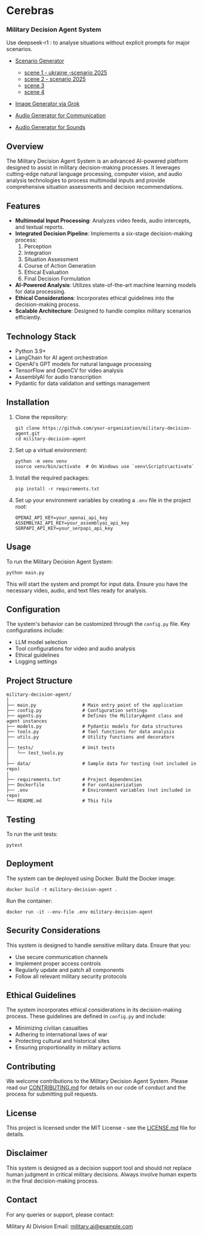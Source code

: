 # Cerebras

### Military Decision Agent System

Use deepseek-r1 : to analyse situations without explicit prompts for major scenarios.

- [Scenario Generator](data/repspone-scenario-1-2025.md)
   - [scene 1 - ukraine -scenario 2025](data/ukraine-scenario-1.json)
   - [scene 2 - scenario 2025](data/2025-scenario.json)
   - [scene 3](data/scenario-1.json)
   - [scene 4](data/scenario-2.json)

- [Image Generator via Grok](data/image-scenario-generator.md)

- [Audio Generator for Communication]()

- [Audio Generator for Sounds]()

## Overview

The Military Decision Agent System is an advanced AI-powered platform designed to assist in military decision-making processes. It leverages cutting-edge natural language processing, computer vision, and audio analysis technologies to process multimodal inputs and provide comprehensive situation assessments and decision recommendations.

## Features

- **Multimodal Input Processing**: Analyzes video feeds, audio intercepts, and textual reports.
- **Integrated Decision Pipeline**: Implements a six-stage decision-making process:
  1. Perception
  2. Integration
  3. Situation Assessment
  4. Course of Action Generation
  5. Ethical Evaluation
  6. Final Decision Formulation
- **AI-Powered Analysis**: Utilizes state-of-the-art machine learning models for data processing.
- **Ethical Considerations**: Incorporates ethical guidelines into the decision-making process.
- **Scalable Architecture**: Designed to handle complex military scenarios efficiently.

## Technology Stack

- Python 3.9+
- LangChain for AI agent orchestration
- OpenAI's GPT models for natural language processing
- TensorFlow and OpenCV for video analysis
- AssemblyAI for audio transcription
- Pydantic for data validation and settings management

## Installation

1. Clone the repository:
   ```
   git clone https://github.com/your-organization/military-decision-agent.git
   cd military-decision-agent
   ```

2. Set up a virtual environment:
   ```
   python -m venv venv
   source venv/bin/activate  # On Windows use `venv\Scripts\activate`
   ```

3. Install the required packages:
   ```
   pip install -r requirements.txt
   ```

4. Set up your environment variables by creating a `.env` file in the project root:
   ```
   OPENAI_API_KEY=your_openai_api_key
   ASSEMBLYAI_API_KEY=your_assemblyai_api_key
   SERPAPI_API_KEY=your_serpapi_api_key
   ```

## Usage

To run the Military Decision Agent System:

```
python main.py
```

This will start the system and prompt for input data. Ensure you have the necessary video, audio, and text files ready for analysis.

## Configuration

The system's behavior can be customized through the `config.py` file. Key configurations include:

- LLM model selection
- Tool configurations for video and audio analysis
- Ethical guidelines
- Logging settings

## Project Structure

```
military-decision-agent/
│
├── main.py                 # Main entry point of the application
├── config.py               # Configuration settings
├── agents.py               # Defines the MilitaryAgent class and agent instances
├── models.py               # Pydantic models for data structures
├── tools.py                # Tool functions for data analysis
├── utils.py                # Utility functions and decorators
│
├── tests/                  # Unit tests
│   └── test_tools.py
│
├── data/                   # Sample data for testing (not included in repo)
│
├── requirements.txt        # Project dependencies
├── Dockerfile              # For containerization
├── .env                    # Environment variables (not included in repo)
└── README.md               # This file
```

## Testing

To run the unit tests:

```
pytest
```

## Deployment

The system can be deployed using Docker. Build the Docker image:

```
docker build -t military-decision-agent .
```

Run the container:

```
docker run -it --env-file .env military-decision-agent
```

## Security Considerations

This system is designed to handle sensitive military data. Ensure that you:

- Use secure communication channels
- Implement proper access controls
- Regularly update and patch all components
- Follow all relevant military security protocols

## Ethical Guidelines

The system incorporates ethical considerations in its decision-making process. These guidelines are defined in `config.py` and include:

- Minimizing civilian casualties
- Adhering to international laws of war
- Protecting cultural and historical sites
- Ensuring proportionality in military actions

## Contributing

We welcome contributions to the Military Decision Agent System. Please read our [CONTRIBUTING.md](CONTRIBUTING.md) for details on our code of conduct and the process for submitting pull requests.

## License

This project is licensed under the MIT License - see the [LICENSE.md](LICENSE.md) file for details.

## Disclaimer

This system is designed as a decision support tool and should not replace human judgment in critical military decisions. Always involve human experts in the final decision-making process.

## Contact

For any queries or support, please contact:

Military AI Division
Email: military.ai@example.com